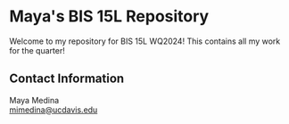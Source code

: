 # Maya's BIS 15L Repository
Welcome to my repository for BIS 15L WQ2024! This contains all my work for the quarter!
## Contact Information        
Maya Medina    
mimedina@ucdavis.edu


